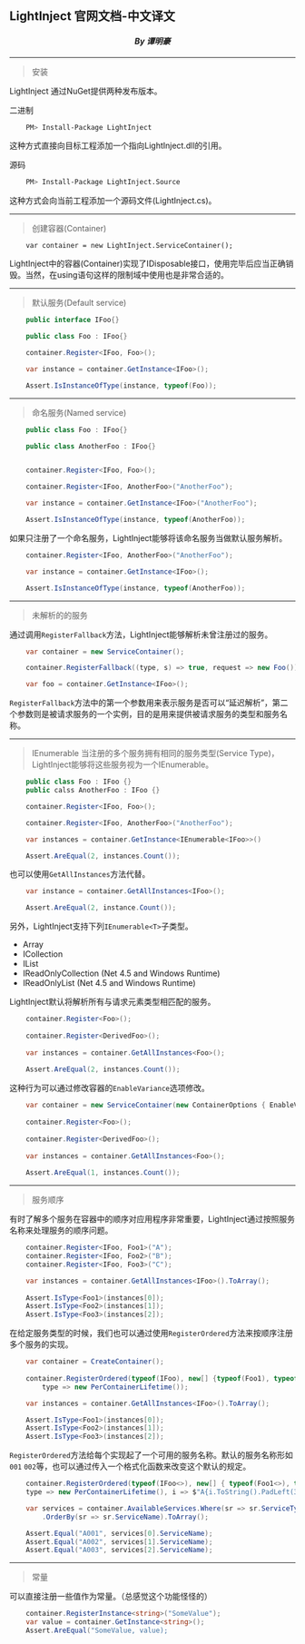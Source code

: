 ## LightInject 官网文档-中文译文
#### _<center>By 谭明豪</center>_
---
>安装

LightInject 通过NuGet提供两种发布版本。

二进制
``` bash
    PM> Install-Package LightInject
```

这种方式直接向目标工程添加一个指向LightInject.dll的引用。

源码

``` bash
    PM> Install-Package LightInject.Source
```

这种方式会向当前工程添加一个源码文件(LightInject.cs)。

---
> 创建容器(Container)

``` Csharp
    var container = new LightInject.ServiceContainer();
```
LightInject中的容器(Container)实现了IDisposable接口，使用完毕后应当正确销毁。当然，在using语句这样的限制域中使用也是非常合适的。

---
>默认服务(Default service)

```csharp
    public interface IFoo{}

    public class Foo : IFoo{}
```
``` csharp
    container.Register<IFoo, Foo>();

    var instance = container.GetInstance<IFoo>();

    Assert.IsInstanceOfType(instance, typeof(Foo));
```
---
> 命名服务(Named service)
```csharp
    public class Foo : IFoo{}

    public class AnotherFoo : IFoo{}
```
```csharp

    container.Register<IFoo, Foo>();

    container.Register<IFoo, AnotherFoo>("AnotherFoo");

    var instance = container.GetInstance<IFoo>("AnotherFoo");

    Assert.IsInstanceOfType(instance, typeof(AnotherFoo));
```
如果只注册了一个命名服务，LightInject能够将该命名服务当做默认服务解析。
```csharp
    container.Register<IFoo, AnotherFoo>("AnotherFoo");

    var instance = container.GetInstance<IFoo>();

    Assert.IsInstanceOfType(instance, typeof(AnotherFoo));
```
---
> 未解析的的服务

通过调用```RegisterFallback```方法，LightInject能够解析未曾注册过的服务。
```csharp
    var container = new ServiceContainer();

    container.RegisterFallback((type, s) => true, request => new Foo());

    var foo = container.GetInstance<IFoo>();
```

```RegisterFallback```方法中的第一个参数用来表示服务是否可以“延迟解析”，第二个参数则是被请求服务的一个实例，目的是用来提供被请求服务的类型和服务名称。

---
> IEnumerable<T>
当注册的多个服务拥有相同的服务类型(Service Type)，LightInject能够将这些服务视为一个IEnumerable<T>。
``` csharp
    public class Foo : IFoo {}
    public calss AnotherFoo : IFoo {}
```
``` csharp
    container.Register<IFoo, Foo>();

    container.Register<IFoo, AnotherFoo>("AnotherFoo");

    var instances = container.GetInstance<IEnumerable<IFoo>>()

    Assert.AreEqual(2, instances.Count());
```
也可以使用```GetAllInstances```方法代替。
``` csharp
    var instance = container.GetAllInstances<IFoo>();

    Assert.AreEqual(2, instance.Count());
```
另外，LightInject支持下列```IEnumerable<T>```子类型。
+ Array
+ ICollection<T>
+ IList<T>
+ IReadOnlyCollection<T> (Net 4.5 and Windows Runtime)
+ IReadOnlyList<T> (Net 4.5 and Windows Runtime)

LightInject默认将解析所有与请求元素类型相匹配的服务。

``` csharp
    container.Register<Foo>();
    
    container.Register<DerivedFoo>();
    
    var instances = container.GetAllInstances<Foo>();
    
    Assert.AreEqual(2, instances.Count());
```
这种行为可以通过修改容器的```EnableVariance```选项修改。
``` csharp
    var container = new ServiceContainer(new ContainerOptions { EnableVariance = false });
    
    container.Register<Foo>();
    
    container.Register<DerivedFoo>();
    
    var instances = container.GetAllInstances<Foo>();
    
    Assert.AreEqual(1, instances.Count());
```
---
> 服务顺序

有时了解多个服务在容器中的顺序对应用程序非常重要，LightInject通过按照服务名称来处理服务的顺序问题。
```csharp
    container.Register<IFoo, Foo1>("A");
    container.Register<IFoo, Foo2>("B");
    container.Register<IFoo, Foo3>("C");

    var instances = container.GetAllInstances<IFoo>().ToArray();
    
    Assert.IsType<Foo1>(instances[0]);
    Assert.IsType<Foo2>(instances[1]);   
    Assert.IsType<Foo3>(instances[2]);
```
在给定服务类型的时候，我们也可以通过使用```RegisterOrdered```方法来按顺序注册多个服务的实现。

``` csharp
    var container = CreateContainer();
    
    container.RegisterOrdered(typeof(IFoo), new[] {typeof(Foo1), typeof(Foo2), typeof(Foo3)},
        type => new PerContainerLifetime());

    var instances = container.GetAllInstances<IFoo>().ToArray();

    Assert.IsType<Foo1>(instances[0]);
    Assert.IsType<Foo2>(instances[1]);
    Assert.IsType<Foo3>(instances[2]);
```

```RegisterOrdered```方法给每个实现起了一个可用的服务名称。默认的服务名称形如```001``` ```002```等，也可以通过传入一个格式化函数来改变这个默认的规定。

``` csharp
    container.RegisterOrdered(typeof(IFoo<>), new[] { typeof(Foo1<>), typeof(Foo2<>), typeof(Foo3<>) },
    type => new PerContainerLifetime(), i => $"A{i.ToString().PadLeft(3,'0')}");

    var services = container.AvailableServices.Where(sr => sr.ServiceType == typeof(IFoo<>))
        .OrderBy(sr => sr.ServiceName).ToArray();

    Assert.Equal("A001", services[0].ServiceName);
    Assert.Equal("A002", services[1].ServiceName);
    Assert.Equal("A003", services[2].ServiceName);
```
---

> 常量

可以直接注册一些值作为常量。（总感觉这个功能怪怪的）

``` csharp
    container.RegisterInstance<string>("SomeValue");
    var value = container.GetInstance<string>();
    Assert.AreEqual("SomeValue, value);
```